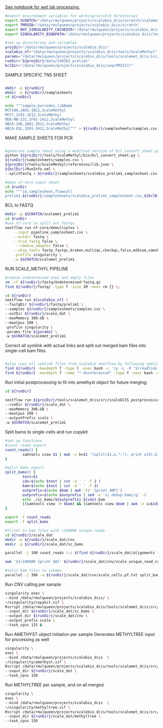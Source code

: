 [See notebook for wet lab processing.](https://mdandersonorg-my.sharepoint.com/personal/rmulqueen_mdanderson_org/_layouts/OneNote.aspx?id=%2Fpersonal%2Frmulqueen_mdanderson_org%2FDocuments%2FmetACT&wd=target%28scalebio%20sciMETv2.one%7CD3F046A2-B151-0443-938E-82A415D420EB%2F240109%20Scale%20Met%20Alpha%20Test%20Kit%7C2C45CEED-7824-7C4B-8CFC-697EE8D6A947%2F%29)


```bash
#export environment variables for working/scratch directories
export SCRATCH="/data/rmulqueen/projects/scalebio_dcis/scratch/scalemet_work"
export TMPDIR="/data/rmulqueen/projects/scalebio_dcis/scratch"
export NXF_SINGULARITY_CACHEDIR="/data/rmulqueen/projects/scalebio_dcis/singularity"
export SINGULARITY_BINDPATH="/data/rmulqueen/projects/scalebio_dcis/tools/ScaleMethyl/bin" 

#set up directories and variables
projDir="/data/rmulqueen/projects/scalebio_dcis"
scalebio_nf="/data/rmulqueen/projects/scalebio_dcis/tools/ScaleMethyl" 
params="/data/rmulqueen/projects/scalebio_dcis/tools/scalemet_dcis/src/dcis_runParams.yml"
runDir="${projDir}/data/240202_prelim1"
bclDir="/data/rmulqueen/projects/scalebio_dcis/seq/PM2517/"

```

SAMPLE SPECIFIC TN5 SHEET

```bash

mkdir -p ${runDir}
mkdir -p ${runDir}/samplesheets
cd ${runDir}

echo """sample,barcodes,libName
MCF10A,1A01-1B12,ScaleMethyl
MCF7,1C01-1E12,ScaleMethyl
MDA-MB-231,1F01-1H12,ScaleMethyl
HBCA-16R,2A01-2D12,ScaleMethyl
HBCA-83L,2E01-3H12,ScaleMethyl""" > ${runDir}/samplesheets/samples.csv

```

MAKE SAMPLE SHEETS FOR PCR

```bash

#generate sample sheet using a modified version of bcl_convert_sheet.py to allow for pcr plate specifications.
python ${projDir}/tools/ScaleMethyl/bin/bcl_convert_sheet.py \
${runDir}/samplesheets/samples.csv \
${projDir}/tools/ScaleMethyl/references/lib.json \
${bclDir}/RunInfo.xml \
--splitFastq > ${runDir}/samplesheets/scalebio_prelim1_samplesheet.csv

#make nf-core input sheet
cd $runDir
echo """id,samplesheet,flowcell
prelim1,${runDir}/samplesheets/scalebio_prelim1_samplesheet.csv,${bclDir}""" > pipeline_samplesheet.csv

```

BCL to FASTQ

```bash
mkdir -p $SCRATCH/scalemet_prelim1
cd $runDir
#use nf-core to split out fastqs
nextflow run nf-core/demultiplex \
    --input pipeline_samplesheet.csv \
    --outdir fastq \
    --trim_fastq false \
     --remove_adapter false \
    --skip_tools fastp,fastqc,kraken,multiqc,checkqc,falco,md5sum,samshee \
    -profile singularity \
    -w $SCRATCH/scalemet_prelim1

```

RUN SCALE_METHYL PIPELINE

```bash
#remove undetermined ones and empty files
rm -rf ${runDir}/fastq/Undetermined*fastq.gz
find ${runDir}/fastq/ -type f -size 1M -exec rm {} \;

cd ${runDir}
nextflow run ${scalebio_nf} \
--fastqDir ${runDir}/fastq/prelim1 \
--samples ${runDir}/samplesheets/samples.csv \
--outDir ${runDir}/scale_dat \
--maxMemory 300.GB \
--maxCpus 200 \
-profile singularity \
-params-file ${params} \
-w $SCRATCH/scalemet_prelim1


```

Correct all symlink with actual links and split out merged bam files into single-cell bam files.

```bash

#also copy all symlink files from scalebio nextflow by following symlinks (so we don't need work dir maintained)
find ${runDir} -maxdepth 7 -type l -exec bash -c 'cp -L -R "$(readlink -m "$0")" "$0".dereferenced' {} \; #copy files
find ${runDir} -maxdepth 7 -name "*.dereferenced" -type f -exec bash -c 'mv $0 $(echo $0 | sed -e 's/".dereferenced"//g' -)' {} \; #move to old file names
```

Run initial postprocessing to fit into amethyst object for future merging.

```bash
cd ${runDir}

nextflow run ${projDir}/tools/scalemet_dcis/src/scaleDCIS_postprocessing.nf.groovy \
--runDir ${runDir}/scale_dat \
--maxMemory 300.GB \
--maxCpus 200 \
--outputPrefix scale \
-w $SCRATCH/scalemet_prelim1
```







Split bams to single-cells and run copykit

```bash
#set up functions
#count reads export
count_reads() { 
        samtools view $1 | awk -v b=$1 '{split($1,a,":"); print a[8],b}' | sort | uniq -c | sort -k1,1n
}

#split bams export
split_bams() { 
        test=$1
        idx=$(echo $test | cut -d ' ' -f 2 )
        bam=$(echo $test | cut -d ' ' -f 3)
        outprefix=$(echo $bam | awk -F/ '{print $NF}')
        outprefix=$(echo $outprefix | sed -e 's/.dedup.bam//g' -)
        echo ./sc_bams/${outprefix}.${idx}.bam
        ((samtools view -H $bam) && (samtools view $bam | awk -v i=$idx '{split($1,a,":"); if(a[8]==i); print $0}')) | samtools view -bS > ./sc_bams/${outprefix}.${idx}.bam
}

export -f count_reads
export -f split_bams

#filter to bam files with >100000 unique reads
cd ${runDir}/scale_dat
mkdir -p ${runDir}/scale_dat/cnv
mkdir -p ${runDir}/scale_dat/sc_bams

parallel -j 100 count_reads ::: $(find ${runDir}/scale_dat/alignments -maxdepth 5 -name '*bam') | sort -k1,1n > ${runDir}/scale_dat/cnv/scale_unique_read_counts.tsv

awk '$1>100000 {print $0}' ${runDir}/scale_dat/cnv/scale_unique_read_counts.tsv > ${runDir}/scale_dat/cnv/scale_cells.pf.txt

#split bam files to scbams
parallel -j 300 -a ${runDir}/scale_dat/cnv/scale_cells.pf.txt split_bams
```


Run CNV calling per sample

```bash
singularity exec \
--bind /data/rmulqueen/projects/scalebio_dcis/ \
~/singularity/copykit.sif \
Rscript /data/rmulqueen/projects/scalebio_dcis/tools/scalemet_dcis/src/copykit_cnvcalling.R \
--input_dir ${runDir}/scale_dat/sc_bams \
--output_dir ${runDir}/scale_dat/cnv \
--output_prefix scale \
--task_cpus 125 &

```

Run AMETHYST object initiation per sample
Generates METHYLTREE input for processing as well

```bash
singularity \
exec \
--bind /data/rmulqueen/projects/scalebio_dcis  \
~/singularity/amethyst.sif \
Rscript /data/rmulqueen/projects/scalebio_dcis/tools/scalemet_dcis/src/amethyst_initial_processing.R \
--input_dir ${runDir}/scale_dat \
--task_cpus 150

```

Run METHYLTREE per sample, and on all merged

```bash
singularity \
exec \
--bind /data/rmulqueen/projects/scalebio_dcis  \
~/singularity/methyltree.sif \
Rscript /data/rmulqueen/projects/scalebio_dcis/tools/scalemet_dcis/src/amethyst_initial_processing.R \
--input_dir ${runDir}/scale_dat/methyltree \
--task_cpus 150
```